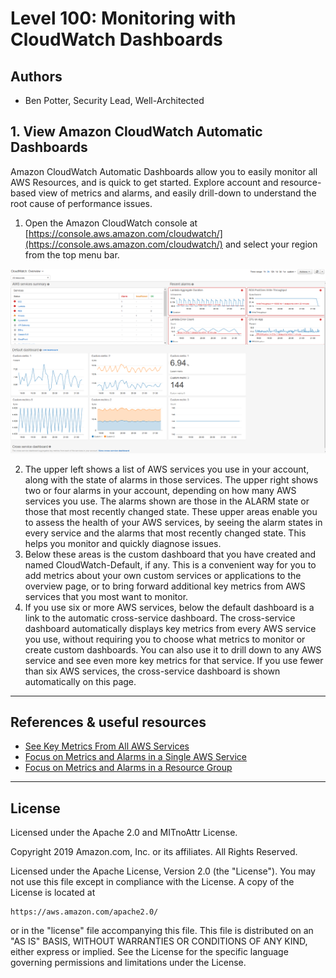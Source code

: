 ﻿# Level 100: Monitoring with CloudWatch Dashboards

## Authors

- Ben Potter, Security Lead, Well-Architected

## 1. View Amazon CloudWatch Automatic Dashboards <a name="automatic_dashboards"></a>

Amazon CloudWatch Automatic Dashboards allow you to easily monitor all AWS Resources, and is quick to get started. Explore account and resource-based view of metrics and alarms, and easily drill-down to understand the root cause of performance issues.

1. Open the Amazon CloudWatch console at [https://console.aws.amazon.com/cloudwatch/](https://console.aws.amazon.com/cloudwatch/) and select your region from the top menu bar.

![monitoring-overviewpage-console](Images/monitoring-overviewpage-console.png)

2. The upper left shows a list of AWS services you use in your account, along with the state of alarms in those services. The upper right shows two or four alarms in your account, depending on how many AWS services you use. The alarms shown are those in the ALARM state or those that most recently changed state.
These upper areas enable you to assess the health of your AWS services, by seeing the alarm states in every service and the alarms that most recently changed state. This helps you monitor and quickly diagnose issues.
3. Below these areas is the custom dashboard that you have created and named CloudWatch-Default, if any. This is a convenient way for you to add metrics about your own custom services or applications to the overview page, or to bring forward additional key metrics from AWS services that you most want to monitor.
4. If you use six or more AWS services, below the default dashboard is a link to the automatic cross-service dashboard. The cross-service dashboard automatically displays key metrics from every AWS service you use, without requiring you to choose what metrics to monitor or create custom dashboards. You can also use it to drill down to any AWS service and see even more key metrics for that service.
If you use fewer than six AWS services, the cross-service dashboard is shown automatically on this page.

***

## References & useful resources

* [See Key Metrics From All AWS Services](https://docs.aws.amazon.com/AmazonCloudWatch/latest/monitoring/CloudWatch_Automatic_Dashboards_Cross_Service.html)
* [Focus on Metrics and Alarms in a Single AWS Service](https://docs.aws.amazon.com/AmazonCloudWatch/latest/monitoring/CloudWatch_Automatic_Dashboards_Focus_Service.html)
* [Focus on Metrics and Alarms in a Resource Group](https://docs.aws.amazon.com/AmazonCloudWatch/latest/monitoring/CloudWatch_Automatic_Dashboards_Resource_Group.html)

***

## License

Licensed under the Apache 2.0 and MITnoAttr License.

Copyright 2019 Amazon.com, Inc. or its affiliates. All Rights Reserved.

Licensed under the Apache License, Version 2.0 (the "License"). You may not use this file except in compliance with the License. A copy of the License is located at

    https://aws.amazon.com/apache2.0/

or in the "license" file accompanying this file. This file is distributed on an "AS IS" BASIS, WITHOUT WARRANTIES OR CONDITIONS OF ANY KIND, either express or implied. See the License for the specific language governing permissions and limitations under the License.

